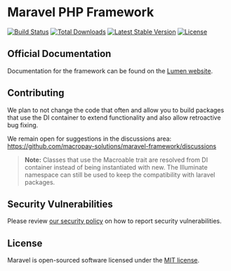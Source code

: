 # Maravel PHP Framework

[![Build Status](https://travis-ci.org/macropay-solutions/maravel-framework.svg)](https://travis-ci.org/macropay-solutions/maravel)
[![Total Downloads](https://img.shields.io/packagist/dt/macropay-solutions/maravel)](https://packagist.org/packages/macropay-solutions/maravel)
[![Latest Stable Version](https://img.shields.io/packagist/v/macropay-solutions/maravel)](https://packagist.org/packages/macropay-solutions/maravel)
[![License](https://img.shields.io/packagist/l/macropay-solutions/maravel)](https://packagist.org/packages/macropay-solutions/maravel)


## Official Documentation

Documentation for the framework can be found on the [Lumen website](https://lumen.laravel.com/docs/10.x).

## Contributing

We plan to not change the code that often and allow you to build packages that use the DI container to extend functionality and also allow retroactive bug fixing.

We remain open for suggestions in the discussions area: https://github.com/macropay-solutions/maravel-framework/discussions

> **Note:**  Classes that use the Macroable trait are resolved from DI container instead of being instantiated with new. The Illuminate namespace can still be used to keep the compatibility with laravel packages.

## Security Vulnerabilities

Please review [our security policy](https://github.com/macropay-solutions/maravel-framework/security/policy) on how to report security vulnerabilities.

## License

Maravel is open-sourced software licensed under the [MIT license](LICENSE).

